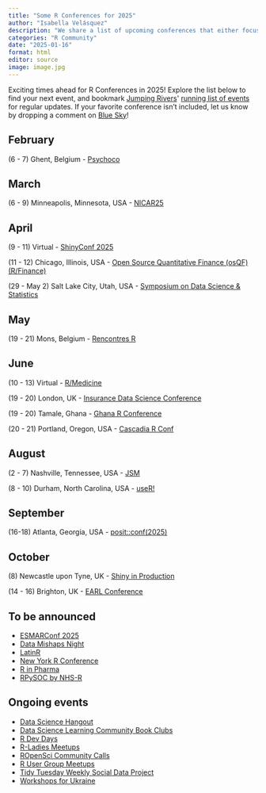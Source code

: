 ```yaml
---
title: "Some R Conferences for 2025"
author: "Isabella Velásquez"
description: "We share a list of upcoming conferences that either focus on the R programming language or showcase its use in the field."
categories: "R Community"
date: "2025-01-16"
format: html
editor: source
image: image.jpg
---
```


Exciting times ahead for R Conferences in 2025! Explore the list below to find your next event, and bookmark [Jumping Rivers](https://jumpingrivers.com)' [running list of events](https://jumpingrivers.github.io/meetingsR/) for regular updates. If your favorite conference isn’t included, let us know by dropping a comment on [Blue Sky](https://bsky.app/profile/rworks.bsky.social)!

## February

(6 - 7) Ghent, Belgium - [Psychoco](https://www.psychoco.org/)

## March

(6 - 9) Minneapolis, Minnesota, USA - [NICAR25](https://www.ire.org/)

## April

(9 - 11) Virtual - [ShinyConf 2025](https://www.shinyconf.com/)

(11 - 12) Chicago, Illinois, USA - [Open Source Quantitative Finance (osQF) (R/Finance)](https://www.rinfinance.com/)

(29 - May 2) Salt Lake City, Utah, USA - [Symposium on Data Science & Statistics](https://www.amstat.org/meetings/symposium-on-data-science-amp-statistics)

## May

(19 - 21) Mons, Belgium - [Rencontres R](https://rr2025.sciencesconf.org/)

## June

(10 - 13) Virtual - [R/Medicine](https://rconsortium.github.io/RMedicine_website/)

(19 - 20) London, UK - [Insurance Data Science Conference](https://insurancedatascience.org/)

(19 - 20) Tamale, Ghana - [Ghana R Conference](https://ghana-rusers.org)

(20 - 21) Portland, Oregon, USA - [Cascadia R Conf](https://cascadiarconf.com/)

## August

(2 - 7) Nashville, Tennessee, USA - [JSM](https://ww2.amstat.org/meetings/jsm/2025/index.cfm)

(8 - 10) Durham, North Carolina, USA - [useR!](https://www.r-project.org/conferences/#user-international-r-user-conference)

## September

(16-18) Atlanta, Georgia, USA - [posit::conf(2025)](https://posit.co/conference/)

## October

\(8\) Newcastle upon Tyne, UK - [Shiny in Production](https://www.eventbrite.co.uk/e/shiny-in-production-2025-registration-1035155587227)

(14 - 16) Brighton, UK - [EARL Conference](https://earl-conference.com/)

## To be announced

- [ESMARConf 2025](https://esmarconf.org/)
- [Data Mishaps Night](https://datamishapsnight.com/)
- [LatinR](https://latinr.org/)
- [New York R Conference](https://rstats.ai/nyr)
- [R in Pharma](https://rinpharma.com/)
- [RPySOC by NHS-R](https://nhsrcommunity.com/)

## Ongoing events

* [Data Science Hangout](https://posit.co/data-science-hangout/)
* [Data Science Learning Community Book Clubs](https://dslc.io/)
* [R Dev Days](https://contributor.r-project.org/events/r-dev-days/) 
* [R-Ladies Meetups](https://www.meetup.com/pro/rladies/)
* [ROpenSci Community Calls](https://ropensci.org/commcalls/)
* [R User Group Meetups](https://www.meetup.com/pro/r-user-groups/)
* [Tidy Tuesday Weekly Social Data Project](https://tidytues.day)
* [Workshops for Ukraine](https://sites.google.com/view/dariia-mykhailyshyna/main/r-workshops-for-ukraine)